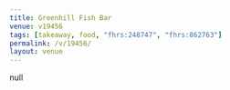 ```yaml
---
title: Greenhill Fish Bar
venue: v19456
tags: [takeaway, food, "fhrs:248747", "fhrs:862763"]
permalink: /v/19456/
layout: venue
---
```

null